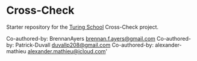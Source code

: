 # Cross-Check

Starter repository for the [Turing School](https://turing.io/) Cross-Check project.


Co-authored-by: BrennanAyers <brennan.f.ayers@gmail.com>
Co-authored-by: Patrick-Duvall <duvallp208@gmail.com>
Co-authored-by: alexander-mathieu <alexander.mathieu@icloud.com>'
